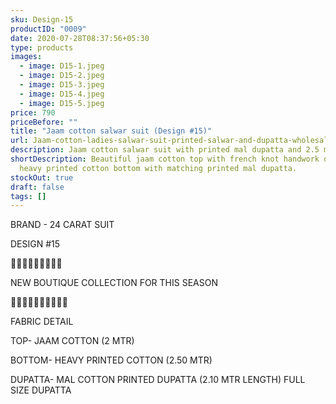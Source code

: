 ```yaml
---
sku: Design-15
productID: "0009"
date: 2020-07-28T08:37:56+05:30
type: products
images:
  - image: D15-1.jpeg
  - image: D15-2.jpeg
  - image: D15-3.jpeg
  - image: D15-4.jpeg
  - image: D15-5.jpeg
price: 790
priceBefore: ""
title: "Jaam cotton salwar suit (Design #15)"
url: Jaam-cotton-ladies-salwar-suit-printed-salwar-and-dupatta-wholesale-design15
description: Jaam cotton salwar suit with printed mal dupatta and 2.5 mtr printed bottom
shortDescription: Beautiful jaam cotton top with french knot handwork design,
  heavy printed cotton bottom with matching printed mal dupatta.
stockOut: true
draft: false
tags: []
---
```

BRAND - 24 CARAT SUIT

DESIGN #15

💐💐💐💐💐💐💐💐💐

NEW BOUTIQUE COLLECTION FOR THIS SEASON

🌷🌷🌷🌷🌷🌷🌷🌷🌷🌷

FABRIC DETAIL

TOP- JAAM COTTON (2 MTR)

BOTTOM- HEAVY PRINTED COTTON  (2.50 MTR)

DUPATTA- MAL COTTON PRINTED DUPATTA (2.10 MTR LENGTH)
FULL SIZE DUPATTA